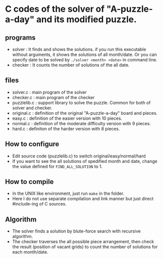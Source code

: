 # C codes of the solver of "A-puzzle-a-day" and its modified puzzle.

## programs

* solver : It finds and shows the solutions. if you run this executable without arguments, it shows the solutions of all month/date. Or you can specify date to be solved by `./solver <month> <date>` in command line.
* checker : It counts the number of solutions of the all date. 

## files
* solver.c : main program of the solver
* checker.c : main program of the checker
* puzzlelib.c : support library to solve the puzzle. Common for both of solver and checker.
* original.c : definition of the original "A-puzzle-a-day" board and pieces.
* easy.c : definition of the easier version with 10 pieces. 
* normal.c : definition of the moderate difficulty version with 9 pieces.
* hard.c : definiton of the harder version with 8 pieces.

## How to configure

* Edit source code (puzzlelib.c) to switch original/easy/normal/hard
* If you want to see the all solutions of spedified month and date, change the value defined for `FIND_ALL_SOLUTION` to 1.

## How to compile

* In the UNIX like environment, just run `make` in the folder.
* Here I do not use separate compilation and link manner but just direct #include-ing of C sources.

## Algorithm

* The solver finds a solution by blute-force search with recursive algorithm.
* The checker traverses the all possible piece arrangement, then check the result (position of vacant grids) to count the number of solutions for each month/date.
